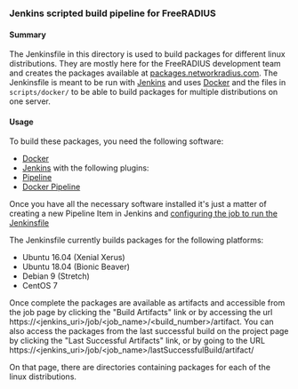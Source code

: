 ### Jenkins scripted build pipeline for FreeRADIUS

#### Summary

The Jenkinsfile in this directory is used to build packages for different linux
distributions.  They are mostly here for the FreeRADIUS development team and
creates the packages available at
[packages.networkradius.com](https://packages.networkradius.com).  The
Jenkinsfile is meant to be run with [Jenkins](https://jenkins.io/) and uses
[Docker](https://www.docker.com/) and the files in `scripts/docker/` to be able
to build packages for multiple distributions on one server.

#### Usage

To build these packages, you need the following software:
* [Docker](https://www.docker.com/)
* [Jenkins](https://jenkins.io/) with the following plugins:
 * [Pipeline](https://plugins.jenkins.io/workflow-aggregator)
 * [Docker Pipeline](https://plugins.jenkins.io/docker-workflow)

Once you have all the necessary software installed it's just a matter of
creating a new Pipeline Item in Jenkins and [configuring the job to run the
Jenkinsfile](https://jenkins.io/pipeline/getting-started-pipelines/#loading-pipeline-scripts-from-scm) 

The Jenkinsfile currently builds packages for the following platforms:

* Ubuntu 16.04 (Xenial Xerus)
* Ubuntu 18.04 (Bionic Beaver)
* Debian 9 (Stretch)
* CentOS 7 

Once complete the packages are available as artifacts and accessible from the job page by clicking the "Build Artifacts" link or by accessing the url  https://\<jenkins\_uri\>/job/\<job\_name\>/\<build\_number\>/artifact.  You can also access the packages from the last successful build on the project page by clicking the "Last Successful Artifacts" link, or by going to the URL https://\<jenkins\_uri\>/job/\<job\_name\>/lastSuccessfulBuild/artifact/ 

On that page, there are directories containing packages for each of the linux distributions.

